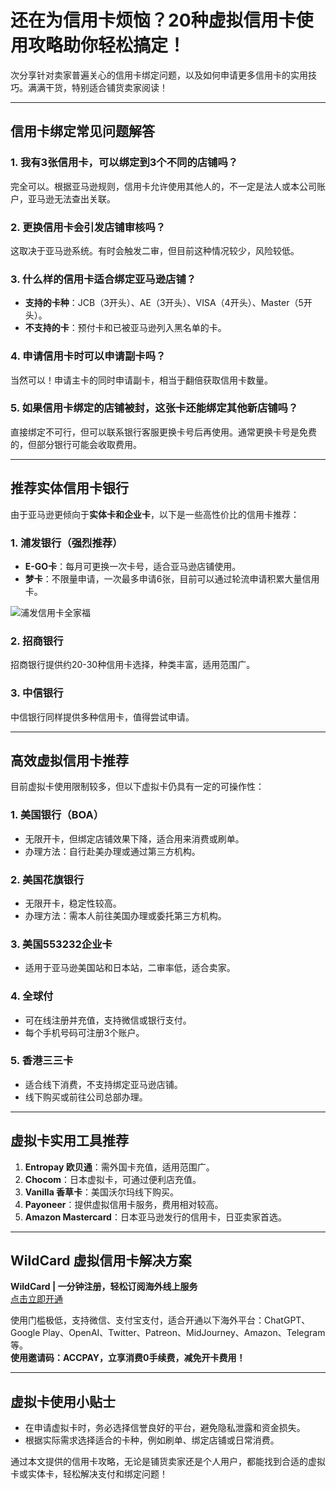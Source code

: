 # 还在为信用卡烦恼？20种虚拟信用卡使用攻略助你轻松搞定！

次分享针对卖家普遍关心的信用卡绑定问题，以及如何申请更多信用卡的实用技巧。满满干货，特别适合铺货卖家阅读！

---

## 信用卡绑定常见问题解答

### 1. 我有3张信用卡，可以绑定到3个不同的店铺吗？
完全可以。根据亚马逊规则，信用卡允许使用其他人的，不一定是法人或本公司账户，亚马逊无法查出关联。

### 2. 更换信用卡会引发店铺审核吗？
这取决于亚马逊系统。有时会触发二审，但目前这种情况较少，风险较低。

### 3. 什么样的信用卡适合绑定亚马逊店铺？
- **支持的卡种**：JCB（3开头）、AE（3开头）、VISA（4开头）、Master（5开头）。
- **不支持的卡**：预付卡和已被亚马逊列入黑名单的卡。

### 4. 申请信用卡时可以申请副卡吗？
当然可以！申请主卡的同时申请副卡，相当于翻倍获取信用卡数量。

### 5. 如果信用卡绑定的店铺被封，这张卡还能绑定其他新店铺吗？
直接绑定不可行，但可以联系银行客服更换卡号后再使用。通常更换卡号是免费的，但部分银行可能会收取费用。

---

## 推荐实体信用卡银行

由于亚马逊更倾向于**实体卡和企业卡**，以下是一些高性价比的信用卡推荐：

### 1. 浦发银行（强烈推荐）
- **E-GO卡**：每月可更换一次卡号，适合亚马逊店铺使用。
- **梦卡**：不限量申请，一次最多申请6张，目前可以通过轮流申请积累大量信用卡。

![浦发信用卡全家福](https://img.amz123.com/upload/remote/2019-09-18/5d81fa96707df.jpg)

### 2. 招商银行
招商银行提供约20-30种信用卡选择，种类丰富，适用范围广。

### 3. 中信银行
中信银行同样提供多种信用卡，值得尝试申请。

---

## 高效虚拟信用卡推荐

目前虚拟卡使用限制较多，但以下虚拟卡仍具有一定的可操作性：

### 1. 美国银行（BOA）
- 无限开卡，但绑定店铺效果下降，适合用来消费或刷单。
- 办理方法：自行赴美办理或通过第三方机构。

### 2. 美国花旗银行
- 无限开卡，稳定性较高。
- 办理方法：需本人前往美国办理或委托第三方机构。

### 3. 美国553232企业卡
- 适用于亚马逊美国站和日本站，二审率低，适合卖家。

### 4. 全球付
- 可在线注册并充值，支持微信或银行支付。
- 每个手机号码可注册3个账户。

### 5. 香港三三卡
- 适合线下消费，不支持绑定亚马逊店铺。
- 线下购买或前往公司总部办理。

---

## 虚拟卡实用工具推荐

1. **Entropay 欧贝通**：需外国卡充值，适用范围广。
2. **Chocom**：日本虚拟卡，可通过便利店充值。
3. **Vanilla 香草卡**：美国沃尔玛线下购买。
4. **Payoneer**：提供虚拟信用卡服务，费用相对较高。
5. **Amazon Mastercard**：日本亚马逊发行的信用卡，日亚卖家首选。

---

## WildCard 虚拟信用卡解决方案

**WildCard | 一分钟注册，轻松订阅海外线上服务**  
[点击立即开通](https://bit.ly/bewildcard)  

使用门槛极低，支持微信、支付宝支付，适合开通以下海外平台：ChatGPT、Google Play、OpenAI、Twitter、Patreon、MidJourney、Amazon、Telegram 等。  
**使用邀请码：ACCPAY，立享消费0手续费，减免开卡费用！**

---

## 虚拟卡使用小贴士

- 在申请虚拟卡时，务必选择信誉良好的平台，避免隐私泄露和资金损失。
- 根据实际需求选择适合的卡种，例如刷单、绑定店铺或日常消费。

通过本文提供的信用卡攻略，无论是铺货卖家还是个人用户，都能找到合适的虚拟卡或实体卡，轻松解决支付和绑定问题！

